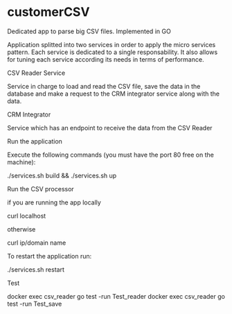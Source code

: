 # customerCSV
Dedicated app to parse big CSV files. Implemented in GO

Application splitted into two services in order to apply the micro services pattern. Each service is dedicated to a single responsability. It also allows for tuning each service according its needs in terms of performance.

CSV Reader Service 

Service in charge to load and read the CSV file, save the data in the database and make a request to the CRM integrator service along with the data.


CRM Integrator

Service which has an endpoint to receive the data from the CSV Reader

Run the application

Execute the following commands (you must have the port 80 free on the machine):

./services.sh build && ./services.sh up

Run the CSV processor

if you are running the app locally 

curl localhost 

otherwise

curl ip/domain name

To restart the application run:

./services.sh restart

Test

docker exec csv_reader go test -run Test_reader
docker exec csv_reader go test -run Test_save

